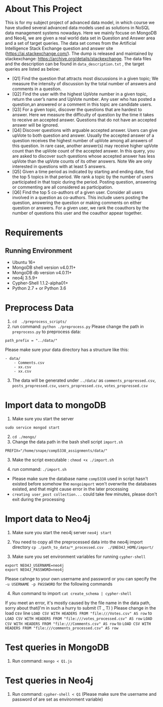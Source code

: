 # About This Project
This is for my subject project of advanced data model, in which course we have studied several advanced data models used as solutions in NoSQL data management systems nowadays. Here we mainly focuse on MongoDB and Neo4j, we are given a real world data set in Question and Answer area and a set of target queries. The data set comes from the Artificial
Intelligence Stack Exchange question and answer site (https://ai.stackexchange.com/). The dump is released and maintained by stackexchange: https://archive.org/details/stackexchange. The data files and the description can be found in `data_description.txt` , the target queries are listed as below:
- [Q1] Find the question that attracts most discussions in a given topic; We measure
the intensity of discussion by the total number of answers and comments in a question.
- [Q2] Find the user with the highest UpVote number in a given topic, return the user’s
name and UpVote number. Any user who has posted a question,an answered or a
comment in this topic are candidate users.
- [Q3] For a given topic, discover the questions that are hardest to answer. Here we
measure the difficulty of question by the time it takes to receive an accepted answer.
Questions that do not have an accepted answer will be ignored.
- [Q4] Discover questions with arguable accepted answer. Users can give upVote to both
question and answer. Usually the accepted answer of a question receives the highest
number of upVote among all answers of this question. In rare case, another answer(s)
may receive higher upVote count than the upVote count of the accepted answer. In
this query, you are asked to discover such questions whose accepted answer has less
upVote than the upVote counts of its other answers. Note We are only interested in
questions with at least 5 answers.
- [Q5] Given a time period as indicated by starting and ending date, find the top 5
topics in that period. We rank a topic by the number of users participated in that
topic during the period. Posting question, answering or commenting are all considered
as participation.
- [Q6] Find the top 5 co-authors of a given user. Consider all users involved in a
question as co-authors. This include users posting the question, answering the question
or making comments on either question or answers. For a given user, we rank the
coauthors by the number of questions this user and the coauthor appear together.

# Requirements
## Running Environment 
- Ubuntu 16+
- MongoDB shell version v4.0.11+
- MongoDB db version v4.0.11+
- neo4j 3.5.9+
- Cypher-Shell 1.1.2-alpha01+
- Python 2.7 + or Python 3.6

# Preprocess Data
1. `cd  ./preprocess_scripts/`
2. run command: 
`python ./preprocess.py`
Please change the path in `preprocess.py` to preprocess data:
```
path_prefix = "../data/"
```
Please make sure your data directory has a structure like this:
```
- data/
    - Comments.csv
    - xx.csv
    - xx.csv
```
3. The data will be generated under `../data/`
as `comments_propressed.csv`, `posts_propressed.csv`, `users_propressed.csv`, `votes_propressed.csv`

# Import data to mongoDB

1. Make sure you start the server
 
 `sudo service mongod start`

2. `cd ./mongo/`
2. Change the data path in the bash shell script `import.sh`
```
PREFIX="/home/snape/comp5338_assignments/data/"
```
3. Make the script executable : `chmod +x ./import.sh`

4. run command: `./import.sh`
- Please make sure the database name `comp5338` used in script hasn't existed before
somehow the `mongoimport` won't overwrite the databases existed, and that might cause error in the later processing
- `creating user_post collection...` could take few minutes, please don't exit during the processing

# Import data to Neo4j
1. Make sure you start the neo4j server
`neo4j start`

2. You need to copy all the preprocessed data into the neo4j import directory
`cp ./path_to_data/*_processed.csv  ./$NEO4J_HOME/import/`

3. Make sure you set environment variables for running `cypher-shell`
```
export NEO4J_USERNAME=neo4j
export NEO4J_PASSWORD=neo4j
```
Please cahnge to your own username and password
or you can specify the `-u USERNAME -p PASSWORD` for the following commands

4. Run command to import
`cat create_schema | cypher-shell`

If you meet an error, it's mostly caused by the file name in the data path, sorry about that(I'm in such a hurry to submit (T _ T)  )
Please change in the load csv line
`LOAD CSV WITH HEADERS FROM "file:///Votes.csv" AS row` to `LOAD CSV WITH HEADERS FROM "file:///votes_processed.csv" AS row`
`LOAD CSV WITH HEADERS FROM "file:///Comments.csv" AS row` to `LOAD CSV WITH HEADERS FROM "file:///comments_processed.csv" AS row`

# Test queries in MongoDB
1. Run command: `mongo < Q1.js` 

# Test queries in Neo4j
1. Run command: `cypher-shell < Q1` (Please make sure the username and password of are set as environment variable)


